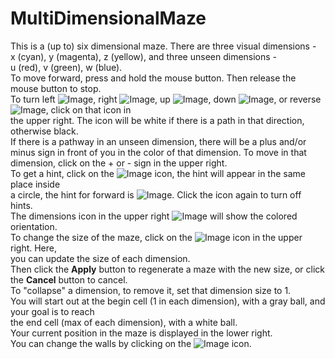 # MultiDimensionalMaze
This is a (up to) six dimensional maze. There are three visual dimensions -  
     x (cyan), y (magenta), z (yellow), and three unseen dimensions -  
     u (red), v (green), w (blue).  
To move forward, press and hold the mouse button. Then release the mouse button to stop.  
To turn left ![Image](Icon-pictures.png "icon"), right ![Image](Icon-pictures.png "icon"), up ![Image](Icon-pictures.png "icon"), down ![Image](Icon-pictures.png "icon"), or reverse ![Image](Icon-pictures.png "icon"), click on that icon in  
     the upper right. The icon will be white if there is a path in that direction,  
     otherwise black.  
If there is a pathway in an unseen dimension, there will be a plus and/or  
     minus sign in front of you in the color of that dimension. To move in that  
     dimension, click on the + or - sign in the upper right.  
To get a hint, click on the ![Image](Icon-pictures.png "icon") icon, the hint will appear in the same place inside  
     a circle, the hint for forward is ![Image](Icon-pictures.png "icon"). Click the icon again to turn off hints.  
The dimensions icon in the upper right ![Image](Icon-pictures.png "icon") will show the colored orientation.  
To change the size of the maze, click on the ![Image](Icon-pictures.png "icon") icon in the upper right. Here,  
     you can update the size of each dimension.  
Then click the **Apply** button to regenerate a maze with the new size, or click  
     the **Cancel** button to cancel.  
To "collapse" a dimension, to remove it, set that dimension size to 1.  
You will start out at the begin cell (1 in each dimension), with a gray ball, and your goal is to reach  
     the end cell (max of each dimension), with a white ball.  
Your current position in the maze is displayed in the lower right.  
You can change the walls by clicking on the ![Image](Icon-pictures.png "icon") icon.  
